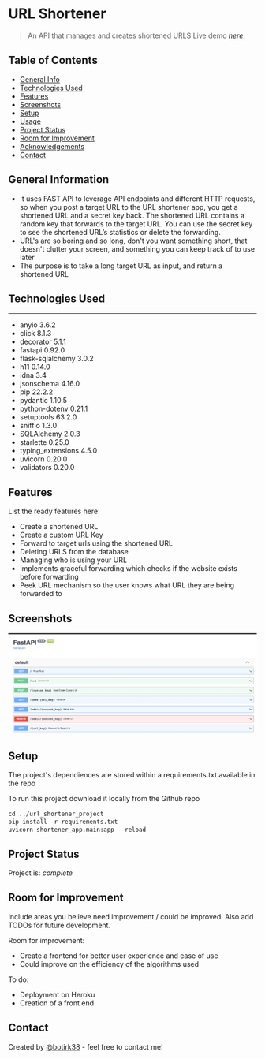 # URL Shortener
> An API that manages and creates shortened URLS
> Live demo [_here_](https://www.example.com). <!-- If you have the project hosted somewhere, include the link here. -->

## Table of Contents
* [General Info](#general-information)
* [Technologies Used](#technologies-used)
* [Features](#features)
* [Screenshots](#screenshots)
* [Setup](#setup)
* [Usage](#usage)
* [Project Status](#project-status)
* [Room for Improvement](#room-for-improvement)
* [Acknowledgements](#acknowledgements)
* [Contact](#contact)
<!-- * [License](#license) -->


## General Information
- It uses FAST API to leverage API endpoints and different HTTP requests, so when you post a target URL to the URL shortener app, you get a shortened URL and a secret key back. The shortened URL contains a random key that forwards to the target URL. You can use the secret key to see the shortened URL’s statistics or delete the forwarding.
- URL's are so boring and so long, don't you want something short, that doesn't clutter your screen, and something you can keep track of to use later
- The purpose is to take a long target URL as input, and return a shortened URL



## Technologies Used
----------------- -------
- anyio             3.6.2
- click             8.1.3
- decorator         5.1.1
- fastapi           0.92.0
- flask-sqlalchemy  3.0.2
- h11               0.14.0
- idna              3.4
- jsonschema        4.16.0
- pip               22.2.2
- pydantic          1.10.5
- python-dotenv     0.21.1
- setuptools        63.2.0
- sniffio           1.3.0
- SQLAlchemy        2.0.3
- starlette         0.25.0
- typing_extensions 4.5.0
- uvicorn           0.20.0
- validators        0.20.0


## Features
List the ready features here:
- Create a shortened URL
- Create a custom URL Key
- Forward to target urls using the shortened URL
- Deleting URLS from the database
- Managing who is using your URL
- Implements graceful forwarding which checks if the website exists before forwarding
- Peek URL mechanism so the user knows what URL they are being forwarded to


## Screenshots
![Example screenshot](./imgs/example.png)


## Setup
The project's dependiences are stored within a requirements.txt available in the repo

To run this project download it locally from the Github repo

```
cd ../url_shortener_project
pip install -r requirements.txt
uvicorn shortener_app.main:app --reload
```

## Project Status
Project is: _complete_


## Room for Improvement
Include areas you believe need improvement / could be improved. Also add TODOs for future development.

Room for improvement:
- Create a frontend for better user experience and ease of use
- Could improve on the efficiency of the algorithms used

To do:
- Deployment on Heroku
- Creation of a front end 

## Contact
Created by [@botirk38](https://www.flynerd.pl/) - feel free to contact me!
